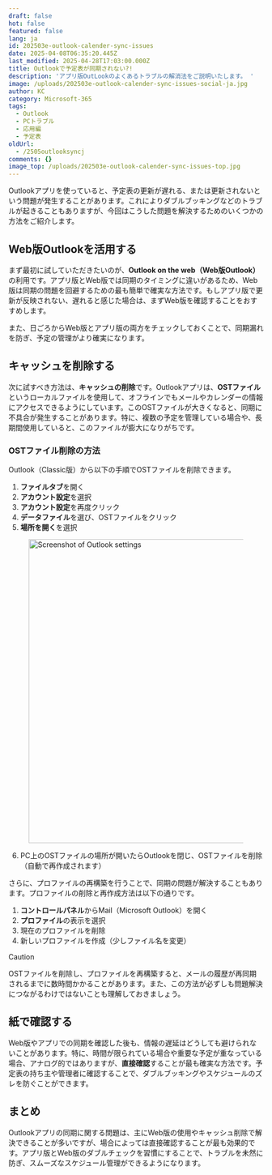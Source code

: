 ```yaml
---
draft: false
hot: false
featured: false
lang: ja
id: 202503e-outlook-calender-sync-issues
date: 2025-04-08T06:35:20.445Z
last_modified: 2025-04-28T17:03:00.000Z
title: Outlookで予定表が同期されない?!
description: 'アプリ版OutLookのよくあるトラブルの解消法をご説明いたします。 '
image: /uploads/202503e-outlook-calender-sync-issues-social-ja.jpg
author: KC
category: Microsoft-365
tags:
  - Outlook
  - PCトラブル
  - 応用編
  - 予定表
oldUrl:
  - /2505outlooksyncj
comments: {}
image_top: /uploads/202503e-outlook-calender-sync-issues-top.jpg
---
```

Outlookアプリを使っていると、予定表の更新が遅れる、または更新されないという問題が発生することがあります。これによりダブルブッキングなどのトラブルが起きることもありますが、今回はこうした問題を解決するためのいくつかの方法をご紹介します。

<!--more-->

## Web版Outlookを活用する
まず最初に試していただきたいのが、**Outlook on the web（Web版Outlook）** の利用です。アプリ版とWeb版では同期のタイミングに違いがあるため、Web版は同期の問題を回避するための最も簡単で確実な方法です。もしアプリ版で更新が反映されない、遅れると感じた場合は、まずWeb版を確認することをおすすめします。 

また、日ごろからWeb版とアプリ版の両方をチェックしておくことで、同期漏れを防ぎ、予定の管理がより確実になります。 

## キャッシュを削除する
次に試すべき方法は、**キャッシュの削除**です。Outlookアプリは、**OSTファイル**というローカルファイルを使用して、オフラインでもメールやカレンダーの情報にアクセスできるようにしています。このOSTファイルが大きくなると、同期に不具合が発生することがあります。特に、複数の予定を管理している場合や、長期間使用していると、このファイルが膨大になりがちです。 

### OSTファイル削除の方法 
Outlook（Classic版）から以下の手順でOSTファイルを削除できます。 

1. **ファイルタブ**を開く
2. **アカウント設定**を選択 
3. **アカウント設定**を再度クリック
4. **データファイル**を選び、OSTファイルをクリック
5. **場所を開く**を選択

<figure class="flex flex-col justify-start items-left">
  <img alt="Screenshot of Outlook settings" src="/uploads/202503e-outlook-calender-sync-issue-ja.png" width="600px" transform-images="avif webp png jpeg 600@2">
</figure>

6. PC上のOSTファイルの場所が開いたらOutlookを閉じ、OSTファイルを削除（自動で再作成されます）

さらに、プロファイルの再構築を行うことで、同期の問題が解決することもあります。プロファイルの削除と再作成方法は以下の通りです。

1. **コントロールパネル**からMail（Microsoft Outlook）を開く
2. **プロファイル**の表示を選択
3. 現在のプロファイルを削除 
4. 新しいプロファイルを作成（少しファイル名を変更）

> [!CAUTION]
> OSTファイルを削除し、プロファイルを再構築すると、メールの履歴が再同期されるまでに数時間かかることがあります。また、この方法が必ずしも問題解決につながるわけではないことも理解しておきましょう。

## 紙で確認する
Web版やアプリでの同期を確認した後も、情報の遅延はどうしても避けられないことがあります。特に、時間が限られている場合や重要な予定が重なっている場合、アナログ的ではありますが、**直接確認**することが最も確実な方法です。予定表の持ち主や管理者に確認することで、ダブルブッキングやスケジュールのズレを防ぐことができます。

## まとめ
Outlookアプリの同期に関する問題は、主にWeb版の使用やキャッシュ削除で解決できることが多いですが、場合によっては直接確認することが最も効果的です。アプリ版とWeb版のダブルチェックを習慣にすることで、トラブルを未然に防ぎ、スムーズなスケジュール管理ができるようになります。
